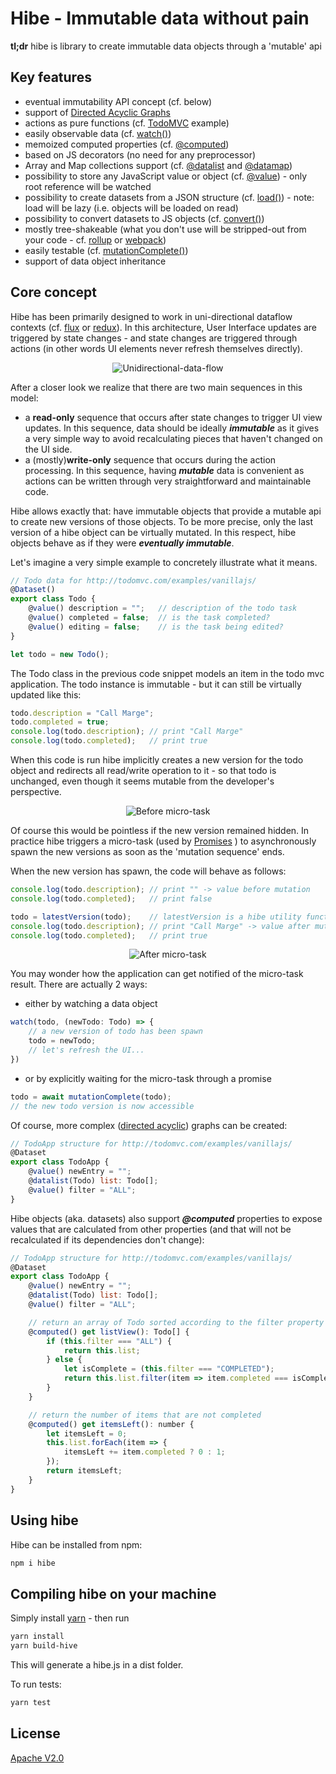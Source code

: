
# Hibe - Immutable data without pain

**tl;dr** hibe is library to create immutable data objects through a 'mutable' api

## Key features
- eventual immutability API concept (cf. below)
- support of [Directed Acyclic Graphs][DAG]
- actions as pure functions (cf. [TodoMVC](src/samples/todomvc/todo.ts) example)
- easily observable data (cf. [watch()][wiki])
- memoized computed properties (cf. [@computed][decorators])
- based on JS decorators (no need for any preprocessor)
- Array and Map collections support (cf. [@datalist][collections] and [@datamap][collections])
- possibility to store any JavaScript value or object (cf. [@value][decorators]) - only root reference will be watched
- possibility to create datasets from a JSON structure (cf. [load()][toFromJS]) - note: load will be lazy (i.e. objects will be loaded on read)
- possibility to convert datasets to JS objects (cf. [convert()][toFromJS])
- mostly tree-shakeable (what you don't use will be stripped-out from your code - cf. [rollup](https://rollupjs.org/guide/en) or [webpack](https://webpack.js.org/guides/tree-shaking/))
- easily testable (cf. [mutationComplete()][wiki])
- support of data object inheritance

[wiki]: ../../wiki
[decorators]: ../../wiki/Decorators
[collections]: ../../wiki/Collections
[toFromJS]: ../../wiki/To-&--From-JS

## Core concept

Hibe has been primarily designed to work in uni-directional dataflow contexts (cf. [flux](https://facebook.github.io/flux/) or [redux](https://redux.js.org/basics/data-flow)). In this architecture, User Interface updates are triggered by state changes - and state changes are triggered through actions (in other words UI elements never refresh themselves directly).

<div style="text-align:center">

![Unidirectional-data-flow](doc/unidirectional-data-flow.png?raw=true)

</div>

After a closer look we realize that there are two main sequences in this model:
- a **read-only** sequence that occurs after state changes to trigger UI view updates. In this sequence, data should be ideally ***immutable*** as it gives a very simple way to avoid recalculating pieces that haven't changed on the UI side.
- a (mostly)**write-only** sequence that occurs during the action processing. In this sequence, having ***mutable*** data is convenient as actions can be written through very straightforward and maintainable code.

Hibe allows exactly that: have immutable objects that provide a mutable api to create new versions of those objects. To be more precise, only the last version of a hibe object can be virtually mutated. In this respect, hibe objects behave as if they were ***eventually immutable***.

Let's imagine a very simple example to concretely illustrate what it means. 

```js
// Todo data for http://todomvc.com/examples/vanillajs/
@Dataset()
export class Todo {
    @value() description = "";   // description of the todo task
    @value() completed = false;  // is the task completed?
    @value() editing = false;    // is the task being edited?
}

let todo = new Todo();
```
The Todo class in the previous code snippet models an item in the todo mvc application. The todo instance is immutable - but it can still be virtually updated like this:

```js
todo.description = "Call Marge";
todo.completed = true;
console.log(todo.description); // print "Call Marge"
console.log(todo.completed);   // print true
```

When this code is run hibe implicitly creates a new version for the todo object and redirects all read/write operation to it - so that todo is unchanged, even though it seems mutable from the developer's perspective.

<div style="text-align:center">

![Before micro-task](doc/todos_1_2.png?raw=true)

</div>

Of course this would be pointless if the new version remained hidden. In practice hibe triggers a micro-task (used by [Promises](https://jakearchibald.com/2015/tasks-microtasks-queues-and-schedules/) ) to asynchronously spawn the new versions as soon as the 'mutation sequence' ends.

When the new version has spawn, the code will behave as follows:

```js
console.log(todo.description); // print "" -> value before mutation
console.log(todo.completed);   // print false

todo = latestVersion(todo);    // latestVersion is a hibe utility function that return the latest version of a dataset
console.log(todo.description); // print "Call Marge" -> value after mutation
console.log(todo.completed);   // print true
```

<div style="text-align:center">

![After micro-task](doc/todos_1_2_after_mt.png?raw=true)

</div>

You may wonder how the application can get notified of the micro-task result. There are actually 2 ways: 
- either by watching a data object
```js
watch(todo, (newTodo: Todo) => {
    // a new version of todo has been spawn
    todo = newTodo;
    // let's refresh the UI...
})
```
- or by explicitly waiting for the micro-task through a promise
```js
todo = await mutationComplete(todo);
// the new todo version is now accessible
```


Of course, more complex ([directed acyclic][DAG]) graphs can be created:

```js
// TodoApp structure for http://todomvc.com/examples/vanillajs/
@Dataset
export class TodoApp {
    @value() newEntry = "";
    @datalist(Todo) list: Todo[];
    @value() filter = "ALL";
}
```

Hibe objects (aka. datasets) also support ***@computed*** properties to expose values that are calculated from other properties (and that will not be recalculated if its dependencies don't change):

```js
// TodoApp structure for http://todomvc.com/examples/vanillajs/
@Dataset
export class TodoApp {
    @value() newEntry = "";
    @datalist(Todo) list: Todo[];
    @value() filter = "ALL";

    // return an array of Todo sorted according to the filter property
    @computed() get listView(): Todo[] {
        if (this.filter === "ALL") {
            return this.list;
        } else {
            let isComplete = (this.filter === "COMPLETED");
            return this.list.filter(item => item.completed === isComplete);
        }
    }

    // return the number of items that are not completed    
    @computed() get itemsLeft(): number {
        let itemsLeft = 0;
        this.list.forEach(item => {
            itemsLeft += item.completed ? 0 : 1;
        });
        return itemsLeft;
    }
}
````

## Using hibe

Hibe can be installed from npm:
````bash
npm i hibe
````

## Compiling hibe on your machine

Simply install [yarn](https://yarnpkg.com/) - then run
````bash
yarn install
yarn build-hive
````
This will generate a hibe.js in a dist folder.

To run tests:
````bash
yarn test
````

## License

[Apache V2.0](LICENSE.md)

[DAG]:https://medium.com/@hamzasurti/advanced-data-structures-part-1-directed-acyclic-graph-dag-c1d1145b5e5a
